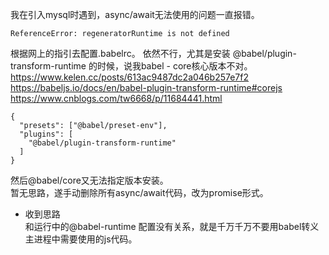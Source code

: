 我在引入mysql时遇到，async/await无法使用的问题一直报错。
```
ReferenceError: regeneratorRuntime is not defined
```
根据网上的指引去配置.babelrc。
依然不行，尤其是安装 @babel/plugin-transform-runtime 的时候，说我babel - core核心版本不对。
https://www.kelen.cc/posts/613ac9487dc2a046b257e7f2
https://babeljs.io/docs/en/babel-plugin-transform-runtime#corejs
https://www.cnblogs.com/tw6668/p/11684441.html
```
{
  "presets": ["@babel/preset-env"],
  "plugins": [
    "@babel/plugin-transform-runtime"
  ]
}
```
然后@babel/core又无法指定版本安装。   
暂无思路，遂手动删除所有async/await代码，改为promise形式。

- 收到思路   
和运行中的@babel-runtime 配置没有关系，就是千万千万不要用babel转义主进程中需要使用的js代码。